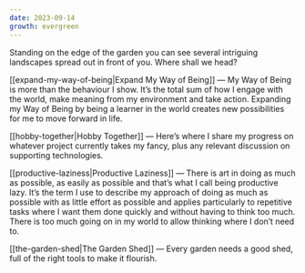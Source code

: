 ```yaml
---
date: 2023-09-14
growth: evergreen
---
```

Standing on the edge of the garden you can see several intriguing landscapes spread out in front of you. Where shall we head?

[[expand-my-way-of-being|Expand My Way of Being]] — My Way of Being is more than the behaviour I show. It’s the total sum of how I engage with the world, make meaning from my environment and take action. Expanding my Way of Being by being a learner in the world creates new possibilities for me to move forward in life.

[[hobby-together|Hobby Together]] — Here’s where I share my progress on whatever project currently takes my fancy, plus any relevant discussion on supporting technologies.

[[productive-laziness|Productive Laziness]] — There is art in doing as much as possible, as easily as possible and that’s what I call being productive lazy. It’s the term I use to describe my approach of doing as much as possible with as little effort as possible and applies particularly to repetitive tasks where I want them done quickly and without having to think too much. There is too much going on in my world to allow thinking where I don’t need to.

[[the-garden-shed|The Garden Shed]] — Every garden needs a good shed, full of the right tools to make it flourish.